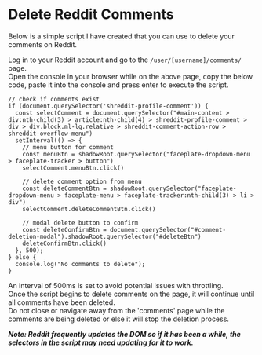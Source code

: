 # Delete Reddit Comments

Below is a simple script I have created that you can use to delete your comments on Reddit.

Log in to your Reddit account and go to the `/user/[username]/comments/` page. <br>
Open the console in your browser while on the above page, copy the below code, paste it into the console and press enter to execute the script.

```
// check if comments exist
if (document.querySelector('shreddit-profile-comment')) {
  const selectComment = document.querySelector("#main-content > div:nth-child(3) > article:nth-child(4) > shreddit-profile-comment > div > div.block.ml-lg.relative > shreddit-comment-action-row > shreddit-overflow-menu")
  setInterval(() => {
    // menu button for comment
    const menuBtn = shadowRoot.querySelector("faceplate-dropdown-menu > faceplate-tracker > button")
    selectComment.menuBtn.click()
    
    // delete comment option from menu
    const deleteCommentBtn = shadowRoot.querySelector("faceplate-dropdown-menu > faceplate-menu > faceplate-tracker:nth-child(3) > li > div")
    selectComment.deleteCommentBtn.click()
    
    // modal delete button to confirm
    const deleteConfirmBtn = document.querySelector("#comment-deletion-modal").shadowRoot.querySelector("#deleteBtn")
    deleteConfirmBtn.click()
  }, 500);
} else {
  console.log("No comments to delete");
}
```
An interval of 500ms is set to avoid potential issues with throttling. <br>
Once the script begins to delete comments on the page, it will continue until all comments have been deleted. <br>
Do not close or navigate away from the 'comments' page while the comments are being deleted or else it will stop the deletion process. <br>

***Note: Reddit frequently updates the DOM so if it has been a while, the selectors in the script may need updating for it to work.***


